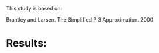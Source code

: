 
This study is based on:

Brantley and Larsen. The Simplified P 3 Approximation. 2000

# Results:


